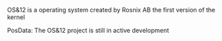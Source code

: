 OS&12
is a operating system created by Rosnix AB
the first version of the kernel

PosData: The OS&12 project is still in active development
